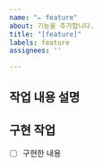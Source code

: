 ```yaml
---
name: "✏️ feature"
about: 기능을 추가합니다.
title: "[feature]"
labels: feature
assignees: ''

---
```


## 작업 내용 설명


## 구현 작업
- [ ] 구현한 내용
